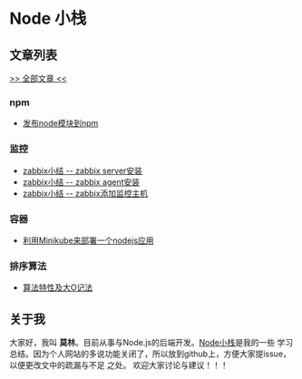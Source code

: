 # Node 小栈
## 文章列表
[>> 全部文章 <<](https://github.com/gedennis/node-tribe-blog/issues)

### npm
* [发布node模块到npm](https://github.com/gedennis/node-tribe-blog/issues/1)

### 监控
* [zabbix小结 -- zabbix server安装](https://github.com/gedennis/node-tribe-blog/issues/2)
* [zabbix小结 -- zabbix agent安装](https://github.com/gedennis/node-tribe-blog/issues/3)
* [zabbix小结 -- zabbix添加监控主机](https://github.com/gedennis/node-tribe-blog/issues/4)

### 容器
* [利用Minikube来部署一个nodejs应用](https://github.com/gedennis/node-tribe-blog/issues/5)

### 排序算法
* [算法特性及大O记法](https://github.com/gedennis/node-tribe-blog/issues/7)



## 关于我

大家好，我叫 **莫林**。目前从事与Node.js的后端开发。[Node小栈](http://blog.gezhiqiang.com)是我的一些
学习总结。因为个人网站的多说功能关闭了，所以放到github上，方便大家提issue，以便更改文中的疏漏与不足
之处。
欢迎大家讨论与建议！！！
